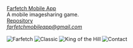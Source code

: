 [Farfetch Mobile App](https://farfetchapp.github.io)<br>
A mobile imagesharing game.<br>
[Repository](https://github.com/farfetchapp/farfetchapp.github.io)<br>
<i>farfetchmobileapp@gmail.com</i><br>
<br>
![Farfetch](https://i.imgur.com/3uOpPBp.jpg)
![Classic](https://i.imgur.com/iiLldhV.jpg)
![King of the Hill](https://i.imgur.com/suODzwq.jpg)
![Contact](https://i.imgur.com/3yUvmfc.jpg)
